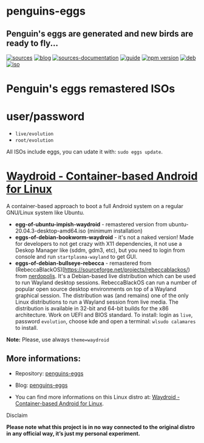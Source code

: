 penguins-eggs
=============

## Penguin&#39;s eggs are generated and new birds are ready to fly...
[![sources](https://img.shields.io/badge/github-sources-blue)](https://github.com/pieroproietti/penguins-eggs)
[![blog](https://img.shields.io/badge/blog-penguin's%20eggs-blue)](https://penguins-eggs.net)
[![sources-documentation](https://img.shields.io/badge/sources-documentation-blue)](https://penguins-eggs.net/sources-documentation/index.html)
[![guide](https://img.shields.io/badge/guide-penguin's%20eggs-blue)](https://penguins-eggs.net/book/)
[![npm version](https://img.shields.io/npm/v/penguins-eggs.svg)](https://npmjs.org/package/penguins-eggs)
[![deb](https://img.shields.io/badge/deb-packages-orange)](https://sourceforge.net/projects/penguins-eggs/files/packages-deb)
[![iso](https://img.shields.io/badge/iso-images-orange)](https://sourceforge.net/projects/penguins-eggs/files/iso)


# Penguin's eggs remastered ISOs

# user/password
* ```live/evolution```
* ```root/evolution```

All ISOs include eggs, you can udate it with: ```sudo eggs update```.

# [Waydroid - Container-based Android for Linux](https://waydro.id/)

 A container-based approach to boot a full Android system on a regular GNU/Linux system like Ubuntu.

* **egg-of-ubuntu-impish-waydroid** - remastered version from ubuntu-20.04.3-desktop-amd64.iso (minimum installation)
* **eggs-of-debian-bookworm-waydroid** - it's not a naked version! Made for developers to not get crazy with X11 dependencies, it not use a Deskop Manager like (sddm, gdm3, etc), but you need to login from console and run ```startplasma-wayland``` to get GUI. 
* **eggs-of-debian-bullseye-rebecca** - remastered from (RebeccaBlackOS)[https://sourceforge.net/projects/rebeccablackos/) from [nerdopolis](https://sourceforge.net/u/nerdopolis/profile/). It's a Debian-based live distribution which can be used to run Wayland desktop sessions. RebeccaBlackOS can run a number of popular open source desktop environments on top of a Wayland graphical session. The distribution was (and remains) one of the only Linux distributions to run a Wayland session from live media. The distribution is available in 32-bit and 64-bit builds for the x86 architecture. Work on UEFI and BIOS standard. To install: login as ```live```, password ```evolution```, choose kde and open a terminal: ```wlsudo calamares``` to install.

**Note:** Please, use always ```theme=waydroid```

## More informations:

* Repository: [penguins-eggs](https://github.com/pieroproietti/penguins-eggs)
* Blog: [penguins-eggs](https://penguins-eggs.net)

* You can find more informations on this Linux distro at: [Waydroid - Container-based Android for Linux](https://waydro.id/).


Disclaim

__Please note what this project is in no way connected to the original distro in any official way, it’s just my personal experiment.__

